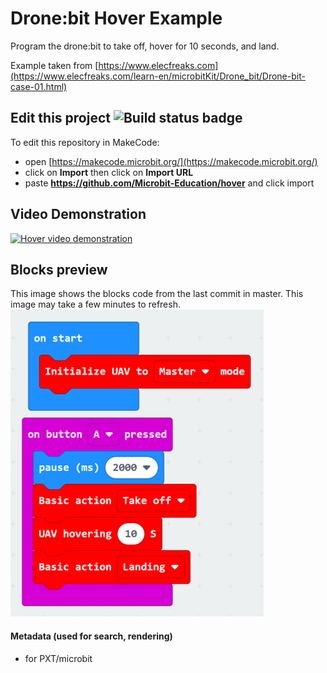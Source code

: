 # Drone:bit Hover Example
Program the drone:bit to take off, hover for 10 seconds, and land.

Example taken from [https://www.elecfreaks.com](https://www.elecfreaks.com/learn-en/microbitKit/Drone_bit/Drone-bit-case-01.html)

## Edit this project ![Build status badge](https://github.com/Microbit-Education/hover/workflows/MakeCode/badge.svg)
To edit this repository in MakeCode:
* open [https://makecode.microbit.org/](https://makecode.microbit.org/)
* click on **Import** then click on **Import URL**
* paste **https://github.com/Microbit-Education/hover** and click import

## Video Demonstration <!--Video embedded as image wrapped in a link-->
[![Hover video demonstration](https://img.youtube.com/vi/zqUvSMOW19Q/0.jpg)](https://youtu.be/zqUvSMOW19Q)

## Blocks preview
This image shows the blocks code from the last commit in master.
This image may take a few minutes to refresh.
![A rendered view of the blocks](https://github.com/Microbit-Education/hover/raw/master/.github/makecode/blocks.png)

#### Metadata (used for search, rendering)
* for PXT/microbit
<script src="https://makecode.com/gh-pages-embed.js"></script><script>makeCodeRender("{{ site.makecode.home_url }}", "{{ site.github.owner_name }}/{{ site.github.repository_name }}");</script>
